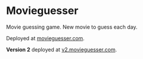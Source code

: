 # Movieguesser
Movie guessing game. New movie to guess each day.

Deployed at [movieguesser.com](https://movieguesser.com).

**Version 2** deployed at [v2.movieguesser.com](https://v2.movieguesser.com).